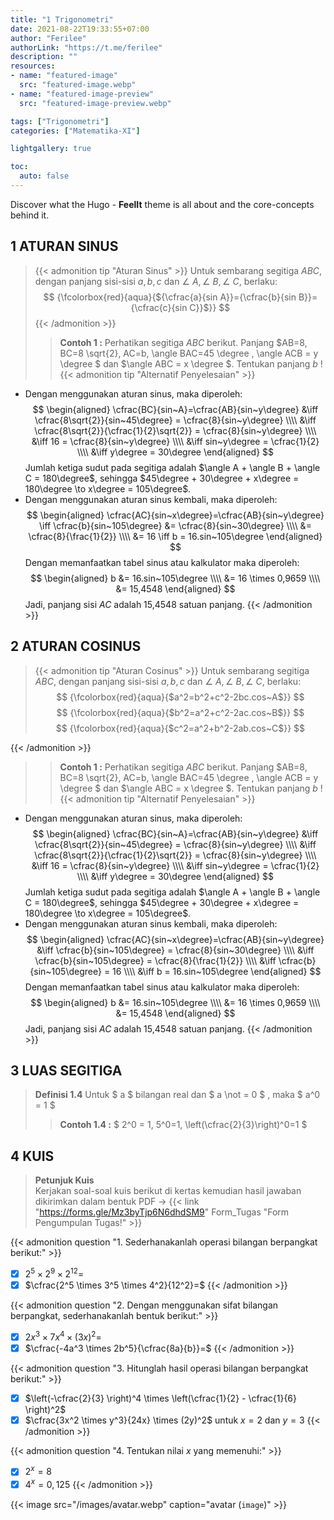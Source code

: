 ```yaml
---
title: "1 Trigonometri"
date: 2021-08-22T19:33:55+07:00
author: "Ferilee"
authorLink: "https://t.me/ferilee"
description: ""
resources:
- name: "featured-image"
  src: "featured-image.webp"
- name: "featured-image-preview"
  src: "featured-image-preview.webp"

tags: ["Trigonometri"]
categories: ["Matematika-XI"]

lightgallery: true

toc:
  auto: false
---
```


Discover what the Hugo - **FeelIt** theme is all about and the core-concepts behind it.

<!--more-->

## 1 ATURAN SINUS

> {{< admonition tip "Aturan Sinus" >}}
Untuk sembarang segitiga $ABC$, dengan panjang sisi-sisi $a, b, c$ dan $\angle~A, \angle~B, \angle~C$, berlaku:
$$ {\fcolorbox{red}{aqua}{${\cfrac{a}{sin A}}={\cfrac{b}{sin B}}={\cfrac{c}{sin C}}$}} $$
{{< /admonition >}}
>> **Contoh 1 :** Perhatikan segitiga $ABC$ berikut. Panjang $AB=8, BC=8 \sqrt{2}, AC=b, \angle BAC=45 \degree , \angle ACB = y \degree $ dan $\angle ABC = x \degree $. Tentukan panjang $b$ !
{{< admonition tip "Alternatif Penyelesaian" >}}
* Dengan menggunakan aturan sinus, maka diperoleh:
$$  \begin{aligned} \cfrac{BC}{sin~A}=\cfrac{AB}{sin~y\degree} &\iff \cfrac{8\sqrt{2}}{sin~45\degree} = \cfrac{8}{sin~y\degree} \\\\ &\iff \cfrac{8\sqrt{2}}{\cfrac{1}{2}\sqrt{2}} = \cfrac{8}{sin~y\degree} \\\\ &\iff 16 = \cfrac{8}{sin~y\degree} \\\\ &\iff sin~y\degree = \cfrac{1}{2} \\\\ &\iff y\degree = 30\degree \end{aligned} $$
Jumlah ketiga sudut pada segitiga adalah $\angle A + \angle B + \angle C = 180\degree$, sehingga $45\degree + 30\degree + x\degree = 180\degree \to x\degree = 105\degree$.
* Dengan menggunakan aturan sinus kembali, maka diperoleh:
$$ \begin{aligned} \cfrac{AC}{sin~x\degree}=\cfrac{AB}{sin~y\degree} \iff \cfrac{b}{sin~105\degree} &= \cfrac{8}{sin~30\degree} \\\\ &= \cfrac{8}{\frac{1}{2}} \\\\ &= 16 \iff b = 16.sin~105\degree \end{aligned} $$
Dengan memanfaatkan tabel sinus atau kalkulator maka diperoleh:
$$ \begin{aligned} b &= 16.sin~105\degree \\\\ &= 16 \times 0,9659 \\\\ &= 15,4548 \end{aligned} $$
Jadi, panjang sisi $AC$ adalah 15,4548 satuan panjang.
{{< /admonition >}}

## 2 ATURAN COSINUS
> {{< admonition tip "Aturan Cosinus" >}}
Untuk sembarang segitiga $ABC$, dengan panjang sisi-sisi $a, b, c$ dan $\angle~A, \angle~B, \angle~C$, berlaku:
$$ {\fcolorbox{red}{aqua}{$a^2=b^2+c^2-2bc.cos~A$}} $$
$$ {\fcolorbox{red}{aqua}{$b^2=a^2+c^2-2ac.cos~B$}} $$
$$ {\fcolorbox{red}{aqua}{$c^2=a^2+b^2-2ab.cos~C$}} $$

{{< /admonition >}}
>> **Contoh 1 :** Perhatikan segitiga $ABC$ berikut. Panjang $AB=8, BC=8 \sqrt{2}, AC=b, \angle BAC=45 \degree , \angle ACB = y \degree $ dan $\angle ABC = x \degree $. Tentukan panjang $b$ !
{{< admonition tip "Alternatif Penyelesaian" >}}
* Dengan menggunakan aturan sinus, maka diperoleh:
$$  \begin{aligned} \cfrac{BC}{sin~A}=\cfrac{AB}{sin~y\degree} &\iff \cfrac{8\sqrt{2}}{sin~45\degree} = \cfrac{8}{sin~y\degree} \\\\ &\iff \cfrac{8\sqrt{2}}{\cfrac{1}{2}\sqrt{2}} = \cfrac{8}{sin~y\degree} \\\\ &\iff 16 = \cfrac{8}{sin~y\degree} \\\\ &\iff sin~y\degree = \cfrac{1}{2} \\\\ &\iff y\degree = 30\degree \end{aligned} $$
Jumlah ketiga sudut pada segitiga adalah $\angle A + \angle B + \angle C = 180\degree$, sehingga $45\degree + 30\degree + x\degree = 180\degree \to x\degree = 105\degree$.
* Dengan menggunakan aturan sinus kembali, maka diperoleh:
$$ \begin{aligned} \cfrac{AC}{sin~x\degree}=\cfrac{AB}{sin~y\degree} &\iff \cfrac{b}{sin~105\degree} = \cfrac{8}{sin~30\degree} \\\\ &\iff \cfrac{b}{sin~105\degree} = \cfrac{8}{\frac{1}{2}} \\\\ &\iff \cfrac{b}{sin~105\degree} = 16 \\\\ &\iff b = 16.sin~105\degree \end{aligned} $$
Dengan memanfaatkan tabel sinus atau kalkulator maka diperoleh:
$$ \begin{aligned} b &= 16.sin~105\degree \\\\ &= 16 \times 0,9659 \\\\ &= 15,4548 \end{aligned} $$
Jadi, panjang sisi $AC$ adalah 15,4548 satuan panjang.
{{< /admonition >}}

## 3 LUAS SEGITIGA
> **Definisi 1.4** Untuk $ a $ bilangan real dan $ a \not = 0 $ , maka $ a^0 = 1 $
>> **Contoh 1.4 :** $ 2^0 = 1, 5^0=1, \left(\cfrac{2}{3}\right)^0=1 $



## 4 KUIS
> **Petunjuk Kuis**
\
Kerjakan soal-soal kuis berikut di kertas kemudian hasil jawaban dikirimkan dalam bentuk PDF $\to$ {{< link "https://forms.gle/Mz3byTjp6N6dhdSM9" Form_Tugas "Form Pengumpulan Tugas!" >}}

{{< admonition question "1. Sederhanakanlah operasi bilangan berpangkat berikut:" >}}
- [x] $2^5 \times 2^9 \times 2^{12}=$
- [x] $\cfrac{2^5 \times 3^5 \times 4^2}{12^2}=$
{{< /admonition >}}

{{< admonition question "2. Dengan menggunakan sifat bilangan berpangkat, sederhanakanlah bentuk berikut:" >}}
- [x] $2x^3 \times 7x^4 \times (3x)^2=$
- [x] $\cfrac{-4a^3 \times 2b^5}{\cfrac{8a}{b}}=$
{{< /admonition >}}

{{< admonition question "3. Hitunglah hasil operasi bilangan berpangkat berikut:" >}}
- [x] $\left(-\cfrac{2}{3} \right)^4 \times \left(\cfrac{1}{2} - \cfrac{1}{6} \right)^2$
- [x] $\cfrac{3x^2 \times y^3}{24x} \times (2y)^2$ untuk $x=2$ dan $y=3$
{{< /admonition >}}

{{< admonition question "4. Tentukan nilai $x$ yang memenuhi:" >}}
- [x] $2^x = 8$
- [x] $4^x = 0,125$
{{< /admonition >}}

{{< image src="/images/avatar.webp" caption="avatar (`image`)" >}}

